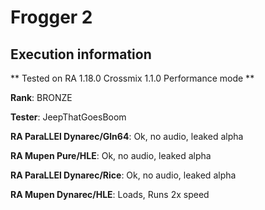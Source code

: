 # Frogger 2 

## Execution information

** Tested on RA 1.18.0 Crossmix 1.1.0 Performance mode **

**Rank**: BRONZE

**Tester**: JeepThatGoesBoom


**RA ParaLLEl Dynarec/Gln64**: Ok, no audio, leaked alpha

**RA Mupen Pure/HLE**: Ok, no audio, leaked alpha

**RA ParaLLEl Dynarec/Rice**: Ok, no audio, leaked alpha

**RA Mupen Dynarec/HLE**: Loads, Runs 2x speed